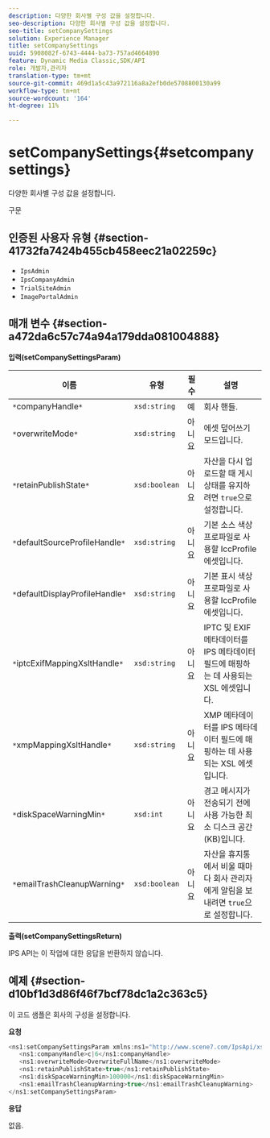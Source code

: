 ```yaml
---
description: 다양한 회사별 구성 값을 설정합니다.
seo-description: 다양한 회사별 구성 값을 설정합니다.
seo-title: setCompanySettings
solution: Experience Manager
title: setCompanySettings
uuid: 5908082f-6743-4444-ba73-757ad4664890
feature: Dynamic Media Classic,SDK/API
role: 개발자,관리자
translation-type: tm+mt
source-git-commit: 469d1a5c43a972116a8a2efb0de5708800130a99
workflow-type: tm+mt
source-wordcount: '164'
ht-degree: 11%

---
```



# setCompanySettings{#setcompanysettings}

다양한 회사별 구성 값을 설정합니다.

구문

## 인증된 사용자 유형 {#section-41732fa7424b455cb458eec21a02259c}

* `IpsAdmin`
* `IpsCompanyAdmin`
* `TrialSiteAdmin`
* `ImagePortalAdmin`

## 매개 변수 {#section-a472da6c57c74a94a179dda081004888}

**입력(setCompanySettingsParam)**

| 이름 | 유형 | 필수 | 설명 |
|---|---|---|---|
| `*`companyHandle`*` | `xsd:string` | 예 | 회사 핸들. |
| `*`overwriteMode`*` | `xsd:string` | 아니요 | 에셋 덮어쓰기 모드입니다. |
| `*`retainPublishState`*` | `xsd:boolean` | 아니요 | 자산을 다시 업로드할 때 게시 상태를 유지하려면 `true`으로 설정합니다. |
| `*`defaultSourceProfileHandle`*` | `xsd:string` | 아니요 | 기본 소스 색상 프로파일로 사용할 IccProfile 에셋입니다. |
| `*`defaultDisplayProfileHandle`*` | `xsd:string` | 아니요 | 기본 표시 색상 프로파일로 사용할 IccProfile 에셋입니다. |
| `*`iptcExifMappingXsltHandle`*` | `xsd:string` | 아니요 | IPTC 및 EXIF 메타데이터를 IPS 메타데이터 필드에 매핑하는 데 사용되는 XSL 에셋입니다. |
| `*`xmpMappingXsltHandle`*` | `xsd:string` | 아니요 | XMP 메타데이터를 IPS 메타데이터 필드에 매핑하는 데 사용되는 XSL 에셋입니다. |
| `*`diskSpaceWarningMin`*` | `xsd:int` | 아니요 | 경고 메시지가 전송되기 전에 사용 가능한 최소 디스크 공간(KB)입니다. |
| `*`emailTrashCleanupWarning`*` | `xsd:boolean` | 아니요 | 자산을 휴지통에서 비울 때마다 회사 관리자에게 알림을 보내려면 `true`으로 설정합니다. |

**출력(setCompanySettingsReturn)**

IPS API는 이 작업에 대한 응답을 반환하지 않습니다.

## 예제 {#section-d10bf1d3d86f46f7bcf78dc1a2c363c5}

이 코드 샘플은 회사의 구성을 설정합니다.

**요청**

```java
<ns1:setCompanySettingsParam xmlns:ns1="http://www.scene7.com/IpsApi/xsd/2008-01-15">
   <ns1:companyHandle>c|6</ns1:companyHandle>
   <ns1:overwriteMode>OverwriteFullName</ns1:overwriteMode>
   <ns1:retainPublishState>true</ns1:retainPublishState>
   <ns1:diskSpaceWarningMin>100000</ns1:diskSpaceWarningMin>
   <ns1:emailTrashCleanupWarning>true</ns1:emailTrashCleanupWarning>
</ns1:setCompanySettingsParam>
```

**응답**

없음.
